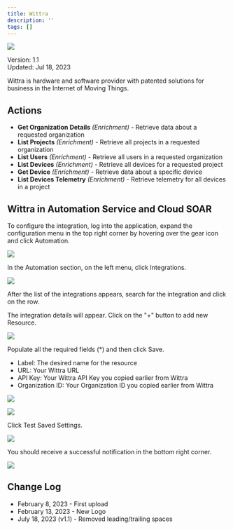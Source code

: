 ```yaml
---
title: Wittra
description: ''
tags: []
---
```


![](/img/platform-services/automation-service/app-central/logos/wittra.png)

Version: 1.1  
Updated: Jul 18, 2023

Wittra is hardware and software provider with patented solutions for business in the Internet of Moving Things.

## Actions

* **Get Organization Details** *(Enrichment)* - Retrieve data about a requested organization
* **List Projects** *(Enrichment)* - Retrieve all projects in a requested organization
* **List Users** *(Enrichment)* - Retrieve all users in a requested organization
* **List Devices** *(Enrichment)* - Retrieve all devices for a requested project
* **Get Device** *(Enrichment)* - Retrieve data about a specific device
* **List Devices Telemetry** *(Enrichment)* - Retrieve telemetry for all devices in a project

## Wittra in Automation Service and Cloud SOAR

To configure the integration, log into the application, expand the configuration menu in the top right corner by hovering over the gear icon and click Automation.

![](/img/platform-services/automation-service/app-central/integrations/wittra/wittra-1.png)

In the Automation section, on the left menu, click Integrations.

![](/img/platform-services/automation-service/app-central/integrations/wittra/wittra-2.png)

After the list of the integrations appears, search for the integration and click on the row.

The integration details will appear. Click on the "+" button to add new Resource.

 ![](/img/platform-services/automation-service/app-central/integrations/wittra/wittra-3.png)

Populate all the required fields (\*) and then click Save.

* Label: The desired name for the resource
* URL: Your Wittra URL
* API Key: Your Wittra API Key you copied earlier from Wittra
* Organization ID: Your Organization ID you copied earlier from Wittra

![](/img/platform-services/automation-service/app-central/integrations/wittra/wittra-4.png)

  


![](/img/platform-services/automation-service/app-central/integrations/wittra/wittra-5.png)

Click Test Saved Settings.

![](/img/platform-services/automation-service/app-central/integrations/wittra/wittra-6.png)

You should receive a successful notification in the bottom right corner.

![](/img/platform-services/automation-service/app-central/integrations/wittra/wittra-7.png)

## Change Log

* February 8, 2023 - First upload
* February 13, 2023 - New Logo
* July 18, 2023 (v1.1) - Removed leading/trailing spaces
